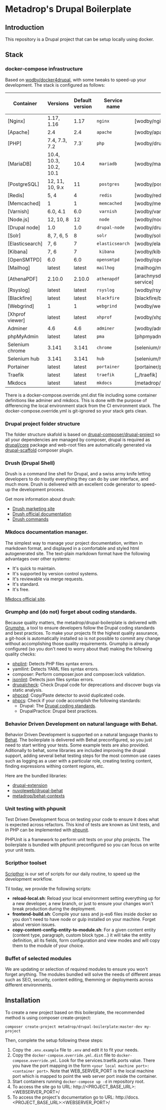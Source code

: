 # Metadrop's Drupal Boilerplate

## Introduction
This repository is a Drupal project that can be setup locally using docker.

## Stack
### docker-compose infrastructure
Based on [wodby/docker4drupal](https://github.com/wodby/docker4drupal), with some tweaks to speed-up your development.
The stack is configured as follows:

| Container       | Versions               | Default version | Service name    | Image                              | Enabled by default |
| --------------  | ---------------------- | --------------- | --------------- | ---------------------------------- | ------------------ |
| [Nginx]         | 1.17, 1.16             | 1.17            | `nginx`         | [wodby/nginx]                      | ✓                  |
| [Apache]        | 2.4                    | 2.4             | `apache`        | [wodby/apache]                     |                    |
| [PHP]           | 7.4, 7.3, 7.2          | 7.3`            | `php`           | [wodby/drupal-php]                 | ✓                  |
| [MariaDB]       | 10.4, 10.3, 10.2, 10.1 | 10.4            |` mariadb`       | [wodby/mariadb]                    | ✓                  |
| [PostgreSQL]    | 12, 11, 10, 9.x        | 11              |` postgres`      | [wodby/postgres]                   |                    |
| [Redis]         | 5, 4                   | 4               |` redis`         | [wodby/redis]                      |                    |
| [Memcached]     | 1                      | 1               |` memcached`     | [wodby/memcached]                  |                    |
| [Varnish]       | 6.0, 4.1               | 6.0             |` varnish`       | [wodby/varnish]                    |                    |
| [Node.js]       | 12, 10, 8              | 12              |` node`          | [wodby/node]                       | ✓                  |
| [Drupal node]   | 1.0                    | 1.0             | `drupal-node`   | [wodby/drupal-node]                |                    |
| [Solr]          | 8, 7, 6, 5             | 8               | `solr`          | [wodby/solr]                       |                    |
| [Elasticsearch] | 7, 6                   | 7               | `elasticsearch` | [wodby/elasticsearch]              |                    |
| [Kibana]        | 7, 6                   | 7               |` kibana`        | [wodby/kibana]                     |                    |
| [OpenSMTPD]     | 6.0                    | 6.0             | `opensmtpd`     | [wodby/opensmtpd]                  |                    |
| [Mailhog]       | latest                 | latest          | `mailhog`       | [mailhog/mailhog]                  | ✓                  |
| [AthenaPDF]     | 2.10.0                 | 2.10.0          | `athenapdf`     | [arachnysdocker/athenapdf-service] |                    |
| [Rsyslog]       | latest                 | latest          | `rsyslog`       | [wodby/rsyslog]                    |                    |
| [Blackfire]     | latest                 | latest          | `blackfire`     | [blackfire/blackfire]              |                    |
| [Webgrind]      | 1                      | 1               | `webgrind`      | [wodby/webgrind]                   |                    |
| [Xhprof viewer] | latest                 | latest          | `xhprof`        | [wodby/xhprof]                     |                    |
| Adminer         | 4.6                    | 4.6             | `adminer`       | [wodby/adminer]                    | ✓                  |
| phpMyAdmin      | latest                 | latest          | `pma`           | [phpmyadmin/phpmyadmin]            |                    |
| Selenium chrome | 3.141                  | 3.141           | `chrome`        | [selenium/node-chrome]             | ✓                  |
| Selenium hub    | 3.141                  | 3.141           | `hub   `        | [selenium/hub]                     | ✓                  |
| Portainer       | latest                 | latest          | `portainer`     | [portainer/portainer]              | ✓                  |
| Traefik         | latest                 | latest          | `traefik`       | [_/traefik]                        | ✓                  |
| Mkdocs          | latest                 | latest          | `mkdocs`        | [metadrop/docker-mkdocs]           | ✓                  |

There is a docker-compose.override.yml.dist file including some container definitions like adminer and mkdocs.
This is done with the purpose of differencing the local environment stack from the CI environment stack.
The docker-compose.override.yml is git-ignored so your stack gets clean.


### Drupal project folder structure
The folder structure skafold is based on [drupal-composer/drupal-project](https://github.com/drupal-composer/drupal-project) 
so all your dependencies are managed by composer, drupal is required as [drupal/core](https://github.com/drupal/core) package 
and web-root files are automatically generated via [drupal-scaffold](https://github.com/drupal-composer/drupal-scaffold) composer plugin.

### Drush (Drupal Shell)
Drush is a command line shell for Drupal, and a swiss army knife letting developers
to do mostly everything they can do by user interface, and much more. Drush is delivered
with an excellent code generator to speed-up the development process.

Get more information about drush:
- [Drush marketing site](https://drush.org)
- [Drush official documentation](https://docs.drush.org/en/master/)
- [Drush commands](https://drushcommands.com/drush-9x/)

### Mkdocs documentation manager.
The simplest way to manage your project documentation, written in markdown format, and displayed in a comfortable and 
styled html autogenerated site.
The text-plain markdown format have the following advantages over other systems:
- It's quick to maintain.
- It's supported by version control systems.
- It's reviewable via merge requests.
- It's standard.
- It's free.

[Mkdocs official site](https://www.mkdocs.org/).
    
### Grumphp and (do not) forget about coding standards.
Because quality matters, the metadrop/drupal-boilerplate is delivered with [Grumphp](https://github.com/phpro/grumphp), 
a tool to ensure developers follow the Drupal coding standards and best practices.
To make your projects fit the highest quality assurance, a git-hook is automatically installed so is not possible to 
commit any change without accomplishing those quality requirements.
Grumphp is already configured (so you don't need to worry about that) making the following quality checks:
- [phplint](https://github.com/overtrue/phplint): Detects PHP files syntax errors.
- yamllint: Detects YAML files syntax errors.
- composer: Perform composer.json and composer.lock validation.
- [jsonlint](https://github.com/Seldaek/jsonlint): Detects json files syntax errors.
- [drupalcheck](https://github.com/mglaman/drupal-check): Check Drupal code for deprecations and discover bugs via static analysis. 
- [phpcpd](https://github.com/sebastianbergmann/phpcpd): Copy/Paste detector to avoid duplicated code. 
- [phpcs](https://github.com/squizlabs/PHP_CodeSniffer): Check if your code accomplish the following standards:
    - Drupal: The [Drupal coding standards](https://www.drupal.org/docs/develop/standards/coding-standards).
    - DrupalPractice: Drupal best practices.

### Behavior Driven Development on natural language with Behat.
Behavior Driven Development is supported on a natural language thanks to [Behat](https://docs.behat.org/en/latest/).
The boilerplate is delivered with Behat preconfigured, so you just need to start writing your tests. Some example tests 
are also provided. Aditionally to behat, some libraries are included improving the drupal support, adding several behat
testing steps for the most common use cases such as logging as a user with a particular role, creating testing content, finding
expressions withing content regions, etc.

Here are the bundled libraries:
- [drupal-extension](https://www.drupal.org/project/drupalextension)
- [nuvoleweb/drupal-behat](https://github.com/nuvoleweb/drupal-behat)
- [metadrop/behat-contexts](https://github.com/metadrop/behat-contexts)

### Unit testing with phpunit
Test Driven Development focus on testing your code to ensure it does what is expected across refactors. This kind of 
tests are known as Unit tests, and in PHP can be implemented with [phpunit](https://phpunit.de/).

PHPUnit is a framework to perform unit tests on your php projects. The boilerplate is bundled with phpunit preconfigured 
so you can focus on write your unit tests. 

### Scripthor toolset
[Scripthor](https://github.com/Metadrop/scripthor) is our set of scripts for our daily routine, to speed up the 
development workflow.

Til today, we provide the following scripts: 
- **reload-local.sh**: Reload your local environment setting everything up for a new developer, a new branch, or just
 to ensure your changes won't break production during the deployment.
- **frontend-build.sh**: Compile your sass and js-es6 files inside docker so you don't need to have node or gulp
 installed on your machine. Forget about version issues.
- **copy-content-config-entity-to-module.sh**: For a given content entity (content type, paragraph, custom block type...)
it will take the entity definition, all its fields, form configuration and view modes and will copy them to the module of 
your choice.

### Buffet of selected modules
We are updating or selection of required modules to ensure you won't forget anything. The modules bundled will solve 
the needs of different areas such as SEO, security, content editing, themming or deployments across different environments.

## Installation

To create a new project based on this boilerplate, the recommended method is using composer create-project:

```
composer create-project metadrop/drupal-boilerplate:master-dev my-project
```

Then, complete the setup following these steps:

1. Copy the `.env.example` file to `.env` and edit it to fit your needs.
2. Copy the `docker-compose.override.yml.dist` file to `docker-compose.override.yml`. Look for the 
services.traefik.ports value. There you have the port mapping in the form `<your local machine port>:<container port>`.
Note that WEB_SERVER_PORT is the local machine port which is mapped to point the web server port inside the container.
3. Start containers running `docker-compose up -d` in repository root.
4. To access the site go to URL: http://\<PROJECT_BASE_URL\>:\<WEBSERVER_PORT\>/
5. To access the project's documentation go to URL: http://docs.\<PROJECT_BASE_URL\>:\<WEBSERVER_PORT\>/
